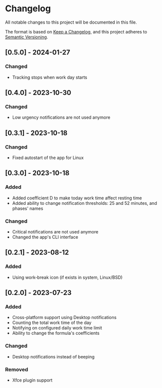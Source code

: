 # Changelog

All notable changes to this project will be documented in this file.

The format is based on [Keep a Changelog](https://keepachangelog.com/en/1.0.0/),
and this project adheres to [Semantic Versioning](https://semver.org/spec/v2.0.0.html).

## [0.5.0] - 2024-01-27

### Changed

- Tracking stops when work day starts

## [0.4.0] - 2023-10-30

### Changed

- Low urgency notifications are not used anymore

## [0.3.1] - 2023-10-18

### Changed

- Fixed autostart of the app for Linux

## [0.3.0] - 2023-10-18

### Added

- Added coefficient D to make today work time affect resting time
- Added ability to change notification thresholds: 25 and 52 minutes, and phases' names

### Changed

- Critical notifications are not used anymore
- Changed the app's CLI interface

## [0.2.1] - 2023-08-12

### Added

- Using work-break icon (if exists in system, Linux/BSD)

## [0.2.0] - 2023-07-23

### Added

- Cross-platform support using Desktop notifications
- Counting the total work time of the day
- Notifying on configured daily work time limit
- Ability to change the formula's coefficients

### Changed

- Desktop notifications instead of beeping

### Removed

- Xfce plugin support
